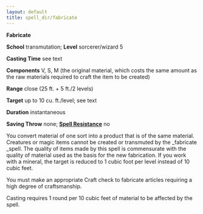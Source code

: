 ```yaml
---
layout: default
title: spell_dir/fabricate
---
```

 **Fabricate**

**School** transmutation; **Level** sorcerer/wizard 5

**Casting Time** see text

**Components** V, S, M (the original material, which costs the same amount as the raw materials required to craft the item to be created)

**Range** close (25 ft. + 5 ft./2 levels)

**Target** up to 10 cu. ft./level; see text

**Duration** instantaneous

**Saving Throw** none; **[Spell Resistance](../glossary#_spell-resistance)** no

You convert material of one sort into a product that is of the same material. Creatures or magic items cannot be created or transmuted by the _fabricate _spell. The quality of items made by this spell is commensurate with the quality of material used as the basis for the new fabrication. If you work with a mineral, the target is reduced to 1 cubic foot per level instead of 10 cubic feet.

You must make an appropriate Craft check to fabricate articles requiring a high degree of craftsmanship.

Casting requires 1 round per 10 cubic feet of material to be affected by the spell.

